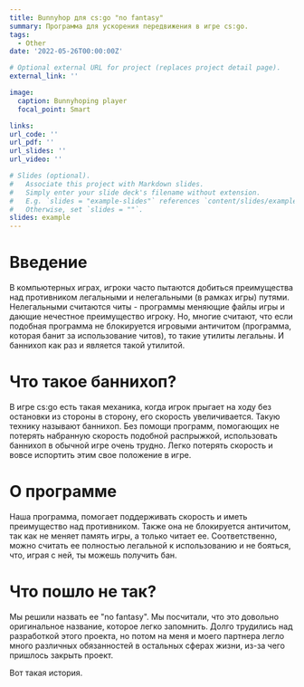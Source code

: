 ```yaml
---
title: Bunnyhop для cs:go "no fantasy"
summary: Программа для ускорения передвижения в игре cs:go.
tags:
  - Other
date: '2022-05-26T00:00:00Z'

# Optional external URL for project (replaces project detail page).
external_link: ''

image:
  caption: Bunnyhoping player
  focal_point: Smart

links:
url_code: ''
url_pdf: ''
url_slides: ''
url_video: ''

# Slides (optional).
#   Associate this project with Markdown slides.
#   Simply enter your slide deck's filename without extension.
#   E.g. `slides = "example-slides"` references `content/slides/example-slides.md`.
#   Otherwise, set `slides = ""`.
slides: example
---
```

# Введение

В компьютерных играх, игроки часто пытаются добиться преимущества над противником легальными и нелегальными (в рамках игры) путями. Нелегальными считаются читы - программы меняющие файлы игры и дающие нечестное преимущество игроку. Но, многие считают, что если подобная программа не блокируется игровыми античитом (программа, которая банит за использование читов), то такие утилиты легальны. И баннихоп как раз и является такой утилитой. 

# Что такое баннихоп?

В игре cs:go есть такая механика, когда игрок прыгает на ходу без остановки из стороны в сторону, его скорость увеличивается. Такую технику называют баннихоп. Без помощи программ, помогающих не потерять набранную скорость подобной распрыжкой, использовать баннихоп в обычной игре очень трудно. Легко потерять скорость и вовсе испортить этим свое положение в игре. 

# О программе

Наша программа, помогает поддерживать скорость и иметь преимущество над противником. Также она не блокируется античитом, так как не меняет память игры, а только читает ее. Соответственно, можно считать ее полностью легальной к использованию и не бояться, что, играя с ней, ты можешь получить бан.

# Что пошло не так?

Мы решили назвать ее "no fantasy". Мы посчитали, что это довольно оригинальное название, которое легко запомнить. Долго трудились над разработкой этого проекта, но потом на меня и моего партнера легло много различных обязанностей в остальных сферах жизни, из-за чего пришлось закрыть проект.

Вот такая история.

